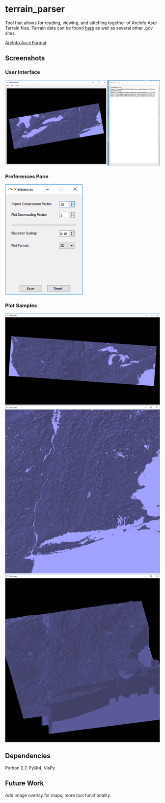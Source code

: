# terrain_parser
Tool that allows for reading, viewing, and stitching together of ArcInfo Ascii Terrain files. Terrain data can be found [here](http://srtm.csi.cgiar.org/SELECTION/inputCoord.asp) as well as several other .gov sites. 

[ArcInfo Ascii Format](https://en.wikipedia.org/wiki/Esri_grid)

## Screenshots
### User Interface
![Alt text](https://github.com/bfaure/terrain_parser/blob/master/resources/pic3.png)
### Preferences Pane
![Alt text](https://github.com/bfaure/terrain_parser/blob/master/resources/prefs.png)
### Plot Samples
![Alt text](https://github.com/bfaure/terrain_parser/blob/master/resources/USA.png)
![Alt text](https://github.com/bfaure/terrain_parser/blob/master/resources/ne.png)
![Alt text](https://github.com/bfaure/terrain_parser/blob/master/resources/ne2.png)

## Dependencies
Python 2.7, PyQt4, VisPy

## Future Work
Add image overlay for maps, more tool functionality.
